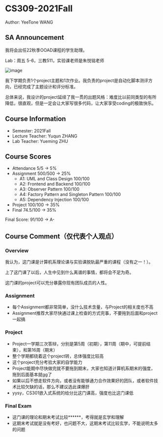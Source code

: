 # CS309-2021Fall

Author: YeeTone WANG

## SA Announcement

我将会出任22秋季OOAD课程的学生助理。

Lab：周五 5-6，三教511，实验课老师是朱悦铭老师

![image](https://user-images.githubusercontent.com/64548919/180145066-394fdae4-3dfe-4dda-a1e0-936a28e4f104.png)

我下学期负责1个project主题和1次作业。我负责的project是自动化脚本测评方向，已经完成了主题设计和评分标准。

总体来说，我设计的project延续了我一贯的出题风格：难度比以前同类型的有所降低，很直观，但是一定会让大家写很多代码，让大家享受coding的极致快乐。

## Course Information
- Semester: 2021Fall
- Lecture Teacher: Yuqun ZHANG
- Lab Teacher: Yueming ZHU

## Course Scores
- Attendance 5/5 -> 5%
- Assignment 500/500 -> 25%
  - A1: UML and Class Design 100/100
  - A2: Frontend and Backend 100/100
  - A3: Observer Pattern 100/100
  - A4: Factory Pattern and Singleton Pattern 100/100
  - A5: Dependency Injection 100/100
- Project 100/100 -> 35%
- Final 74.5/100 -> 35%

Final Score: 91/100 -> A-

## Course Comment（仅代表个人观点）
### Overview
我认为，这门课是计算机系理论课与实验课脱轨最严重的课程（没有之一！）。

上了这门课了以后，人生中见到什么离谱的事情，都将会不足为奇。

这门课的project可以充分暴露你现有团队成员的人性。
### Assignment
- 每个Assignment都非常简单，没什么技术含量，与Project的相关度也不高
- Assignment推荐大家尽快通过课上检查的方式完事，不要拖到后面和project一起搞

### Project
- Project一学期三次答辩，分别是第5周（初期），第11周（期中，可提前结束），和第16周（期末）
- 整个学期都绕着这个project转，总体强度比较高
- 这个project充分考验大家的自学能力
- Project能期中尽快做完就不要拖到期末，大家也知道计算机系期末的强度，拖到后面基本就gg了
- 如果以后不想走软件方向，或者没有能够通力合作效果好的团队，或者软件技术比较欠缺的话，那么不建议选此课爆肝
- yysy，CS301嵌入式系统的给分比这门课高，强度也比这门课低

### Final Exam
- 这门课的理论和期末考试比较\*\*\*\*\*\*，考得就是玄学和理解
- 这期末考试就是没有考好，也问题不大，这期末考试比较玄学，不能说明太多的问题
